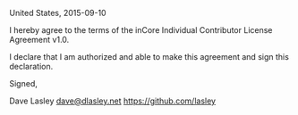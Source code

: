 United States, 2015-09-10

I hereby agree to the terms of the inCore Individual Contributor License
Agreement v1.0.

I declare that I am authorized and able to make this agreement and sign this
declaration.

Signed,

Dave Lasley dave@dlasley.net https://github.com/lasley

